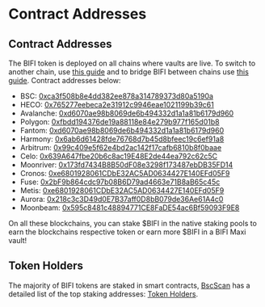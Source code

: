 # Contract Addresses

## Contract Addresses

The BIFI token is deployed on all chains where vaults are live. To switch to another chain, use [this guide](../../faq/how-to-guides/how-to-add-and-switch-networks-on-beefy-finance.md) and to bridge BIFI between chains use [this guide](../../faq/how-to-guides/how-to-bridge-bifi-cross-chain.md). Contract addresses below:

* BSC: [0xca3f508b8e4dd382ee878a314789373d80a5190a](https://bscscan.com/token/0xca3f508b8e4dd382ee878a314789373d80a5190a)
* HECO: [0x765277eebeca2e31912c9946eae1021199b39c61](https://hecoinfo.com/token/0x765277eebeca2e31912c9946eae1021199b39c61)
* Avalanche: [0xd6070ae98b8069de6b494332d1a1a81b6179d960](https://snowtrace.io/token/0xd6070ae98b8069de6b494332d1a1a81b6179d960)
* Polygon: [0xfbdd194376de19a88118e84e279b977f165d01b8](https://polygonscan.com/token/0xFbdd194376de19a88118e84E279b977f165d01b8)
* Fantom: [0xd6070ae98b8069de6b494332d1a1a81b6179d960](https://ftmscan.com/token/0xd6070ae98b8069de6b494332d1a1a81b6179d960)
* Harmony: [0x6ab6d61428fde76768d7b45d8bfeec19c6ef91a8](https://explorer.harmony.one/address/0x6ab6d61428fde76768d7b45d8bfeec19c6ef91a8)
* Arbitrum: [0x99c409e5f62e4bd2ac142f17cafb6810b8f0baae](https://arbiscan.io/token/0x99c409e5f62e4bd2ac142f17cafb6810b8f0baae)
* Celo: [0x639A647fbe20b6c8ac19E48E2de44ea792c62c5C](https://explorer.celo.org/token/0x639A647fbe20b6c8ac19E48E2de44ea792c62c5C/token-transfers)
* Moonriver: [0x173fd7434B8B50dF08e3298f173487ebDB35FD14](https://moonriver.moonscan.io/token/0x173fd7434B8B50dF08e3298f173487ebDB35FD14)
* Cronos: [0xe6801928061CDbE32AC5AD0634427E140EFd05F9](https://cronoscan.com/token/0xe6801928061CDbE32AC5AD0634427E140EFd05F9)
* Fuse: [0x2bF9b864cdc97b08B6D79ad4663e71B8aB65c45c](https://explorer.fuse.io/token/0x2bF9b864cdc97b08B6D79ad4663e71B8aB65c45c/token-transfers)
* Metis: [0xe6801928061CDbE32AC5AD0634427E140EFd05F9](https://andromeda-explorer.metis.io/token/0xe6801928061CDbE32AC5AD0634427E140EFd05F9/token-transfers)
* Aurora: [0x218c3c3D49d0E7B37aff0D8bB079de36Ae61A4c0](https://explorer.mainnet.aurora.dev/token/0x218c3c3D49d0E7B37aff0D8bB079de36Ae61A4c0/token-transfers)
* Moonbeam: [0x595c8481c48894771CE8FaDE54ac6Bf59093F9E8](https://moonscan.io/token/0x595c8481c48894771ce8fade54ac6bf59093f9e8)

On all these blockchains, you can stake $BIFI in the native staking pools to earn the blockchains respective token or earn more $BIFI in a BIFI Maxi vault!

## Token Holders

The majority of BIFI tokens are staked in smart contracts, [BscScan](https://bscscan.com) has a detailed list of the top staking addresses: [Token Holders](https://bscscan.com/token/tokenholderchart/0xca3f508b8e4dd382ee878a314789373d80a5190a).

